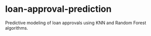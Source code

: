 # loan-approval-prediction
Predictive modeling of loan approvals using KNN and Random Forest algorithms.
